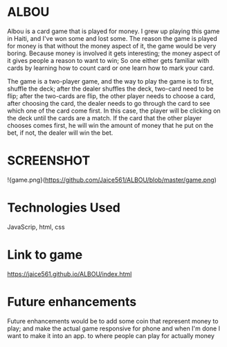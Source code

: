 # ALBOU
 Albou is a card game that is played for money. I grew up playing this game in Haiti, and I've won some and lost some. The reason the game is played for money is that without the money aspect of it, the game would be very boring. Because money is involved it gets interesting; the money aspect of it gives people a reason to want to win; So one either gets familiar with cards by learning how to count card or one learn how to mark your card.

The game is a two-player game, and the way to play the game is to first, shuffle the deck; after the dealer shuffles the deck, two-card need to be flip; after the two-cards are flip, the other player needs to choose a card, after choosing the card, the dealer needs to go through the card to see which one of the card come first. In this case, the player will be clicking on the deck until the cards are a match. If the card that the other player chooses comes first, he will win the amount of money that he put on the bet, if not, the dealer will win the bet.


# SCREENSHOT
!{game.png}(https://github.com/Jaice561/ALBOU/blob/master/game.png)

# Technologies Used
JavaScrip, html, css

# Link to game
https://jaice561.github.io/ALBOU/index.html

# Future enhancements
Future enhancements would be to add some coin that represent money to play;
and make the actual game responsive for phone 
and when I'm done I want to make it into an app.
to where people can play for actually money



